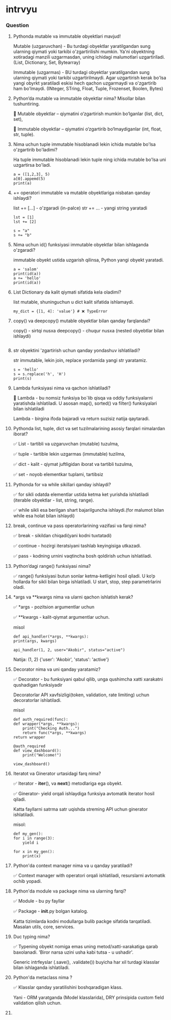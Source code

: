 # intrvyu

### Question


1. Pythonda mutable va immutable obyektlari mavjud!
    
    Mutable (uzgaruvchan) - Bu turdagi obyektlar yaratilgandan sung ularning qiymati yoki tarkibi o'zgartirilishi mumkin. Ya'ni obyektning xotiradagi manzili uzgarmasdan, uning ichidagi malumotlari uzgartiriladi.
    (List, Dictionary, Set, Bytearray)

    Immutable (uzgarmas) - BU turdagi obyektlar yaratilgandan sung ularning qiymati yoki tarkibi uzgartirilmaydi. Agar uzgartirish kerak bo'lsa yangi obyrkt yaratiladi eskisi hech qachon uzgarmaydi va o'zgartirib ham bo'lmaydi.
    (INteger, STring, Float, Tuple, Frozenset, Boolen, Bytes)

2. Python’da mutable va immutable obyektlar nima? Misollar bilan tushuntiring.

    🔹 Mutable obyektlar – qiymatini o‘zgartirish mumkin bo‘lganlar (list, dict, set),

    🔹 Immutable obyektlar – qiymatini o‘zgartirib bo‘lmaydiganlar (int, float, str, tuple).

3. Nima uchun tuple immutable hisoblanadi lekin ichida mutable bo'lsa o'zgartirib bo'ladimi?

    Ha tuple immutable hisoblanadi lekin tuple ning ichida mutable bo'lsa uni uzgartirsa bo'ladi.
    ```
    a = ([1,2,3], 5)
    a[0].appemd(5)
    print(a)
    ```

4. += operatori immutable va mutable obyektlariga nisbatan qanday ishlaydi?

    list += [...] - o'zgaradi (in-palce)
    str += ... - yangi string yaratadi
    ```
    lst = [1]
    lst += [2]

    s = "a"
    s += "b"
    ```

5. Nima uchun id() funksiyasi immutable obyektlar bilan ishlaganda o'zgaradi?

    immutable obyekt ustida uzgarish qilinsa, Python yangi obyekt yaratadi.
    ```
    a = 'salom'
    print(id(a))
    a += 'hello'
    print(id(a))
    ```

6. List Dictionary da kalit qiymati sifatida kela oladimi?

    list mutable, shuninguchun u dict kalit sifatida ishlamaydi.
    ```
    my_dict = {[1, 4]: 'value'} # ❌ TypeError
    ```

7. copy() va deepcopy() mutable obyektlar bilan qanday farqlandai?

    copy() - sirtqi nusxa
    deepcopy() - chuqur nusxa (nested obyebtlar bilan ishlaydi)
    ```

8. str obyektini 'zgartirish uchun qanday  yondashuv ishlatiladi?

    str immutable, lekin join, replace yordamida yangi str yaratamiz.
    ```
    s = 'hello'
    s = s.replace('h', 'H')
    print(s)
    ```

9. Lambda funksiyasi nima va qachon ishlatiladi?

    🔄 Lambda - bu nomsiz funksiya bo`lib qisqa va oddiy funksiyalarni yaratishda ishlatiladi. U asosan map(), sorted() va filter() funksiyalari bilan ishlatiladi

    Lambda - birgina ifoda bajaradi va return suzisiz natija qaytaradi.

10. Pythonda list, tuple, dict va set tuzilmalarining asosiy farqlari nimalardan iborat?
    
    ✅ List - tartibli va uzgaruvchan (mutable) tuzulma,

    ✅ tuple - tartible lekin uzgarmas (immutable) tuzilma,

    ✅ dict - kalit - qiymat juftligidan iborat va tartibli tuzulma,

    ✅ set - noyob elementkar tuplami, tartibsiz

11. Pythonda for va while sikillari qanday ishlaydi?

    ✅ for sikli odatda elementlar ustida ketma ket yurishda ishlatiladi (iterable obyektlar - list, string, range).

    ✅ while sikli esa berilgan shart bajarilguncha ishlaydi.(for malumot bilan while esa holat bilan ishlaydi)

12. break, continue va pass operatorlarining vazifasi va farqi nima?

    ✅ break - sikildan chiqadi(yani kodni tuxtatadi)

    ✅ continue - hozirgi iteratsiyani tashlab keyingisiga utkazadi.

    ✅ pass - kodning urnini vaqtincha bosh qoldirish uchun ishlatiladi.

13. Python’dagi range() funksiyasi nima?

    ✅ range() funksiyasi butun sonlar ketma-ketligini hosil qiladi. U ko‘p hollarda for sikli bilan birga ishlatiladi. U start, stop, step parametrlarini oladi.

14. *args va **kwargs nima va ularni qachon ishlatish kerak?

    ✅ *args - pozitsion argumentlar uchun

    ✅ **kwargs - kalit-qiymat argumentlar uchun.

    misol
    ```
    def api_handler(*args, **kwargs):
    print(args, kwargs)

    api_handler(1, 2, user="Akobir", status="active")
    ```
    Natija: (1, 2) {'user': 'Akobir', 'status': 'active'}

15. Decorator nima va uni qanday yaratamiz?

    ✅ Decorator - bu funksiyani qabul qilib, unga qushimcha xatti xarakatni qushadigan funksiyadir

    Decoratorlar API xavfsizligi(token, validation, rate limiting) uchun decoratorlar ishlatiladi.

    misol
    ```
    def auth_required(func):
    def wrapper(*args, **kwargs):
        print("Checking Auth...")
        return func(*args, **kwargs)
    return wrapper

    @auth_required
    def view_dashboard():
        print("Welcome!")

    view_dashboard()
    ```

16. Iteratot va Ginerator urtasidagi farq nima?

    ✅ Iterator - __iter__(), va __next__() metodlariga ega obyekt.

    ✅ Ginerator- yield orqali ishlaydiga funksiya avtomatik iterator hosil qiladi.

    Katta fayllarni satrma satr uqishda streming API uchun ginerator ishlatiladi.

    misol:
    ```
    def my_gen():
    for i in range(3):
        yield i

    for x in my_gen():
        print(x)
    ```

17. Python'da context manager nima va u qanday yaratiladi?

    ✅ Context manager with operatori orqali ishlatiladi, resurslarni avtomatik ochib yopadi.

18. Python'da module va package nima va ularning farqi?

    ✅ Module - bu py fayllar 

    ✅ Package - __init__.py bolgan katalog.

    Katta tizimlarda kodni modullarga bulib packge sifatida tarqatiladi. Masalan utils, core, services.

19. Duc typing nima?

    ✅ Typening obyekt nomiga emas uning metod/xatti-xarakatiga qarab baxolanadi. 'Biror narsa uzini usha kabi tutsa - u ushadir'. 

    Generic intrfeyslar (.save(), .validate()) buyicha har xil turdagi klasslar bilan ishlaganda ishlatiladi.

20. Python'da metaclass nima ?

    ✅ Klasslar qanday yaratilishini boshqaradigan klass.

    Yani - ORM yaratganda (Model klasslarida), DRY prinsipida custom field validation qilish uchun.

21. 